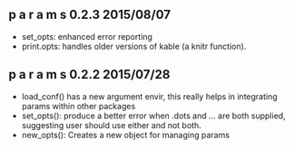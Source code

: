 p a r a m s    0.2.3    2015/08/07
------------------------------------------------
- set_opts: enhanced error reporting
- print.opts: handles older versions of kable (a knitr function).

p a r a m s    0.2.2    2015/07/28
------------------------------------------------
- load_conf() has a new argument envir, this really helps
in integrating params within other packages
- set_opts(): produce a better error when .dots and ...
are both supplied, suggesting user should use either and
not both.
- new_opts(): Creates a new object for managing params
